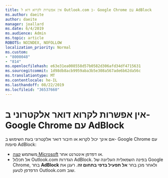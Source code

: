 ```yaml
---
title: אין אפשרות לקרוא דוא ל Outlook.com ב- Google Chrome עם AdBlock
ms.author: daeite
author: daeite
manager: joallard
ms.date: 6/4/2019
ms.audience: Admin
ms.topic: article
ROBOTS: NOINDEX, NOFOLLOW
localization_priority: Normal
ms.custom:
- "8000048"
- "814"
ms.openlocfilehash: e63e31ea008558d57b0582d306afd34df4715631
ms.sourcegitcommit: 1d98db8acb9959aba3b5e308a567ade6b62da56c
ms.translationtype: MT
ms.contentlocale: he-IL
ms.lasthandoff: 08/22/2019
ms.locfileid: "36537660"
---
```

# <a name="cant-read-email-in-google-chrome-with-adblock"></a>אין אפשרות לקרוא דואר אלקטרוני ב- Google Chrome עם AdBlock

אם אינך יכול לקרוא או חיבור דואר אלקטרוני בעת השימוש ב- Google Chrome עם סיומת AdBlock:

- משתמש [קצה Microsoft](https://go.microsoft.com/fwlink/p/?linkid=2001503&amp;clcid=0x409) או דפדפן אינטרנט אחר.
- אל תכלול Outlook.com הגדרות AdBlock. בפינה השמאלית העליונה של Google Chrome, בחר **AdBlock** ולאחר מכן בחר **אל תפעיל בדפי בתחום זה**. רענן את הדפדפן לטעון Outlook.com שוב.
